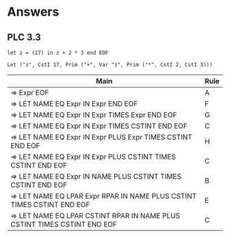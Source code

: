 # Answers

## PLC 3.3

`let z = (17) in z + 2 * 3 end EOF`

`Let ("z", CstI 17, Prim ("+", Var "z", Prim ("*", CstI 2, CstI 3)))`


| Main                                                                     | Rule |
| ------------------------------------------------------------------------ | ---- |
| => Expr EOF                                                              | A    |
| => LET NAME EQ Expr IN Expr END EOF                                      | F    |
| => LET NAME EQ Expr IN Expr TIMES Expr END EOF                           | G    |
| => LET NAME EQ Expr IN Expr TIMES CSTINT END EOF                         | C    |
| => LET NAME EQ Expr IN Expr PLUS Expr TIMES CSTINT END EOF               | H    |
| => LET NAME EQ Expr IN Expr PLUS CSTINT TIMES CSTINT END EOF             | C    |
| => LET NAME EQ Expr IN NAME PLUS CSTINT TIMES CSTINT END EOF             | B    |
| => LET NAME EQ LPAR Expr RPAR IN NAME PLUS CSTINT TIMES CSTINT END EOF   | E    |
| => LET NAME EQ LPAR CSTINT RPAR IN NAME PLUS CSTINT TIMES CSTINT END EOF | C    |
